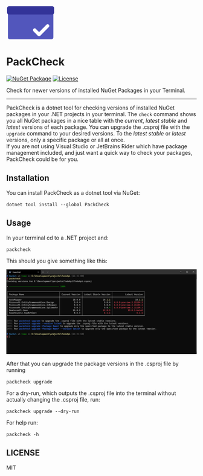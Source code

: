 ![PackCheck-Logo](https://github.com/eisnstein/PackCheck/blob/main/PackCheck/Assets/icon.png)

# PackCheck

[![NuGet Package](https://img.shields.io/nuget/vpre/PackCheck)](https://nuget.org/packages/PackCheck)
[![License](https://img.shields.io/github/license/eisnstein/PackCheck)](https://github.com/eisnstein/PackCheck/blob/main/LICENSE)

Check for newer versions of installed NuGet Packages in your Terminal.

---

PackCheck is a dotnet tool for checking versions of installed NuGet packages in your .NET projects in your terminal.
The `check` command shows you all NuGet packages in a nice table with the *current*, *latest stable* and *latest* versions of each package.
You can upgrade the .csproj file with the `upgrade` command to your desired versions. To the *latest stable* or *latest* versions, only a specific
package or all at once.      
If you are not using Visual Studio or JetBrains Rider which have package management included, and just want a 
quick way to check your packages, PackCheck could be for you.


## Installation

You can install PackCheck as a dotnet tool via NuGet:
 ```
 dotnet tool install --global PackCheck
 ```

## Usage

In your terminal cd to a .NET project and:

```
packcheck
```

This should you give something like this:

![PackCheck check example](https://github.com/eisnstein/PackCheck/blob/main/PackCheck/Assets/packcheck-check.png)

After that you can upgrade the package versions in the .csproj file by running

```
packcheck upgrade
```

For a dry-run, which outputs the .csproj file into the terminal without actually changing the .csproj file, run:

```
packcheck upgrade --dry-run
```

For help run:

```
packcheck -h
```

## LICENSE

MIT